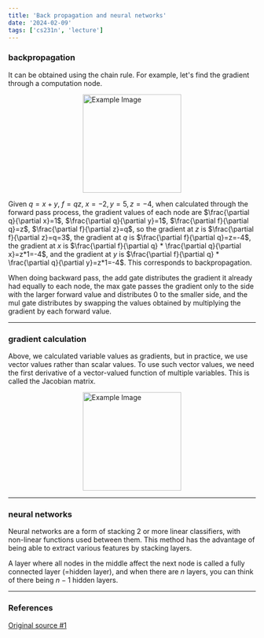 ```yaml
---
title: 'Back propagation and neural networks'
date: '2024-02-09'
tags: ['cs231n', 'lecture']
---
```


### backpropagation

It can be obtained using the chain rule. For example, let's find the gradient through a computation node.

<img src="https://velog.velcdn.com/images/devjo/post/ff9e2685-fe0d-44a9-ad04-80461c17a5d4/image.png" alt="Example Image" style="display: block; margin: 0 auto; height:200;" />

Given $q=x+y$, $f=qz$, $x=-2, y=5, z=-4$, when calculated through the forward pass process, the gradient values of each node are $\frac{\partial q}{\partial x}=1$, $\frac{\partial q}{\partial y}=1$, $\frac{\partial f}{\partial q}=z$, $\frac{\partial f}{\partial z}=q$, so the gradient at $z$ is $\frac{\partial f}{\partial z}=q=3$, the gradient at $q$ is $\frac{\partial f}{\partial q}=z=-4$, the gradient at $x$ is $\frac{\partial f}{\partial q} * \frac{\partial q}{\partial x}=z*1=-4$, and the gradient at $y$ is $\frac{\partial f}{\partial q} * \frac{\partial q}{\partial y}=z*1=-4$. This corresponds to backpropagation.

When doing backward pass, the add gate distributes the gradient it already had equally to each node, the max gate passes the gradient only to the side with the larger forward value and distributes 0 to the smaller side, and the mul gate distributes by swapping the values obtained by multiplying the gradient by each forward value.

---

### gradient calculation

Above, we calculated variable values as gradients, but in practice, we use vector values rather than scalar values. To use such vector values, we need the first derivative of a vector-valued function of multiple variables. This is called the Jacobian matrix.

<img src="https://velog.velcdn.com/images/devjo/post/449000ea-3e5b-47d6-b4e4-c851d179419d/image.png" alt="Example Image" style="display: block; margin: 0 auto; height:200;" />

---

### neural networks

Neural networks are a form of stacking 2 or more linear classifiers, with non-linear functions used between them. This method has the advantage of being able to extract various features by stacking layers.

A layer where all nodes in the middle affect the next node is called a fully connected layer (=hidden layer), and when there are $n$ layers, you can think of there being $n-1$ hidden layers.

---

### References

[Original source #1](https://youtu.be/d14TUNcbn1k?si=DCOAXYJHHK5E5_Cx)



